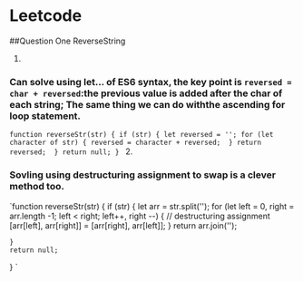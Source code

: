 # Leetcode

##Question One ReverseString

1. 
### Can solve using let... of ES6 syntax, the key point is `reversed = char + reversed`:the previous value is added after the char of each string; The same thing we can do withthe ascending for loop statement. 
 `function reverseStr(str) {
    if (str) {
        let reversed = '';
        for (let character of str) {
            reversed = character + reversed; 
        }
        return reversed; 
    }
    return null;
}
`
2. 
### Sovling using destructuring assignment to swap is a clever method too. 
`function reverseStr(str) {
    if (str) {
        let arr = str.split('');
        for (let left = 0, right = arr.length -1; left < right; left++, right --) {
            // destructuring assignment
            [arr[left], arr[right]] = [arr[right], arr[left]];
        }
        return arr.join('');

    }
    return null;
}
`

